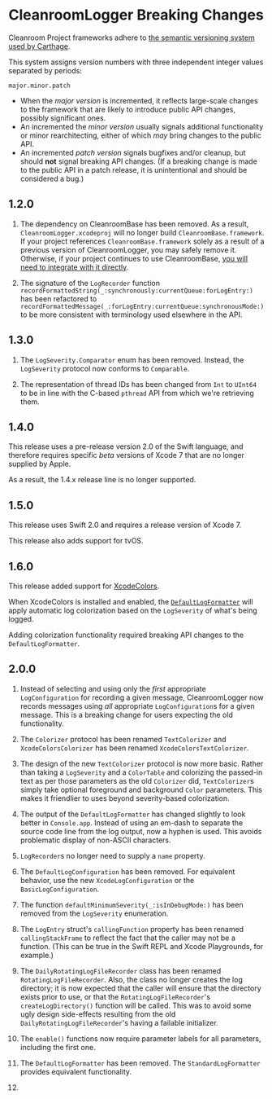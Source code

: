 # CleanroomLogger Breaking Changes

Cleanroom Project frameworks adhere to [the semantic versioning system used by Carthage](https://github.com/Carthage/Carthage/blob/master/Documentation/Artifacts.md#version-requirement).

This system assigns version numbers with three independent integer values separated by periods:

    major.minor.patch

- When the *major version* is incremented, it reflects large-scale changes to the framework that are likely to introduce public API changes, possibly significant ones.
- An incremented the *minor version* usually signals additional functionality or minor rearchitecting, either of which *may* bring changes to the public API.
- An incremented *patch version* signals bugfixes and/or cleanup, but should **not** signal breaking API changes. (If a breaking change is made to the public API in a patch release, it is unintentional and should be considered a bug.)

## 1.2.0

1. The dependency on CleanroomBase has been removed. As a result, `CleanroomLogger.xcodeproj` will no longer build `CleanroomBase.framework`. If your project references `CleanroomBase.framework` solely as a result of a previous version of CleanroomLogger, you may safely remove it. Otherwise, if your project continues to use CleanroomBase, [you will need to integrate with it directly](https://github.com/emaloney/CleanroomBase/blob/master/INTEGRATION.md).

2. The signature of the `LogRecorder` function `recordFormattedString(_:synchronously:currentQueue:forLogEntry:)` has been refactored to `recordFormattedMessage(_:forLogEntry:currentQueue:synchronousMode:)` to be more consistent with terminology used elsewhere in the API.

## 1.3.0

1. The `LogSeverity.Comparator` enum has been removed. Instead, the `LogSeverity` protocol now conforms to `Comparable`.

2. The representation of thread IDs has been changed from `Int` to `UInt64` to be in line with the C-based `pthread` API from which we're retrieving them.

## 1.4.0

This release uses a pre-release version 2.0 of the Swift language, and therefore requires specific _beta_ versions of Xcode 7 that are no longer supplied by Apple.

As a result, the 1.4.x release line is no longer supported.

## 1.5.0

This release uses Swift 2.0 and requires a release version of Xcode 7.

This release also adds support for tvOS.

## 1.6.0

This release added support for [XcodeColors](https://github.com/emaloney/CleanroomLogger#xcodecolors-support).

When XcodeColors is installed and enabled, the [`DefaultLogFormatter`](https://rawgit.com/emaloney/CleanroomLogger/master/Documentation/API/Structs/DefaultLogFormatter.html) will apply automatic log colorization based on the `LogSeverity` of what's being logged.

Adding colorization functionality required breaking API changes to the `DefaultLogFormatter`.

## 2.0.0

1. Instead of selecting and using only the *first* appropriate `LogConfiguration` for recording a given message, CleanroomLogger now records messages using *all* appropriate `LogConfiguration`s for a given message. This is a breaking change for users expecting the old functionality.

2. The `Colorizer` protocol has been renamed `TextColorizer` and `XcodeColorsColorizer` has been renamed `XcodeColorsTextColorizer`.

2. The design of the new `TextColorizer` protocol is now more basic. Rather than taking a `LogSeverity` and a `ColorTable` and colorizing the passed-in text as per those parameters as the old `Colorizer` did, `TextColorizer`s simply take optional foreground and background `Color` parameters. This makes it friendlier to uses beyond severity-based colorization.

3. The output of the `DefaultLogFormatter` has changed slightly to look better in `Console.app`. Instead of using an em-dash to separate the source code line from the log output, now a hyphen is used. This avoids problematic display of non-ASCII characters.

4. `LogRecorder`s no longer need to supply a `name` property.

5. The `DefaultLogConfiguration` has been removed. For equivalent behavior, use the new `XcodeLogConfiguration` or the `BasicLogConfiguration`.

6. The function `defaultMinimumSeverity(_:isInDebugMode:)` has been removed from the `LogSeverity` enumeration.

7. The `LogEntry` struct's `callingFunction` property has been renamed `callingStackFrame` to reflect the fact that the caller may not be a function. (This can be true in the Swift REPL and Xcode Playgrounds, for example.)

8. The `DailyRotatingLogFileRecorder` class has been renamed `RotatingLogFileRecorder`. Also, the class no longer creates the log directory; it is now expected that the caller will ensure that the directory exists prior to use, or that the `RotatingLogFileRecorder`'s `createLogDirectory()` function will be called. This was to avoid some ugly design side-effects resulting from the old `DailyRotatingLogFileRecorder`'s having a failable initializer.

9. The `enable()` functions now require parameter labels for all parameters, including the first one.

10. The `DefaultLogFormatter` has been removed. The `StandardLogFormatter` provides equivalent functionality.

11. 